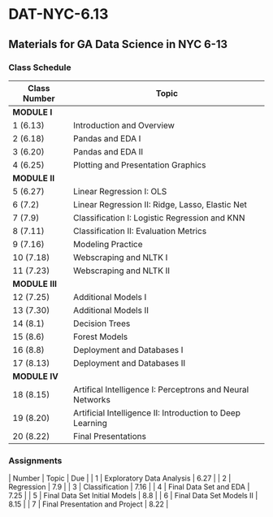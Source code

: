 # DAT-NYC-6.13

Materials for GA Data Science in NYC 6-13
----------------

### Class Schedule

| Class Number | Topic |
| -----------  | ----- |
| **MODULE I** | |
|  1  (6.13)  | Introduction and Overview |
| 2  (6.18) |  Pandas and EDA I |
| 3  (6.20) | Pandas and EDA II |
| 4  (6.25) | Plotting and Presentation Graphics |
| **MODULE II** |   |
|  5  (6.27)|  Linear Regression I: OLS |
|  6  (7.2)|  Linear Regression II: Ridge, Lasso, Elastic Net |
|  7  (7.9)|  Classification I: Logistic Regression and KNN |
|  8  (7.11)| Classification II: Evaluation Metrics |
|  9  (7.16)|  Modeling Practice |
|  10  (7.18)|  Webscraping and NLTK I |
|  11 (7.23)| Webscraping and NLTK II |
| **MODULE III** |  |
| 12  (7.25)|  Additional Models I |
| 13  (7.30)| Additional Models II |
| 14  (8.1)| Decision Trees |
| 15  (8.6)| Forest Models  |
| 16  (8.8)| Deployment and Databases I |
| 17  (8.13)| Deployment and Databases II |
| **MODULE IV** |  |
| 18  (8.15)|  Artifical Intelligence I: Perceptrons and Neural Networks |
| 19  (8.20)|  Artificial Intelligence II: Introduction to Deep Learning |
| 20  (8.22)| Final Presentations |

### Assignments

| Number | Topic | Due |
| 1   |  Exploratory Data Analysis |  6.27 |
| 2   |  Regression | 7.9 |
| 3  |  Classification | 7.16 |
| 4  |  Final Data Set and EDA | 7.25 |
| 5  |  Final Data Set Initial Models | 8.8 |
| 6  |  Final Data Set Models II |  8.15  |
|  7  | Final Presentation and Project | 8.22 |

